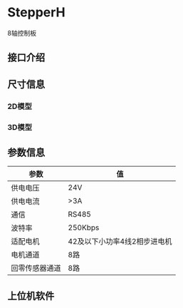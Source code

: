 # StepperH
8轴控制板
## 接口介绍

## 尺寸信息
### 2D模型
### 3D模型
## 参数信息
| 参数 | 值 |
| ---- | ---- |
| 供电电压 | 24V |
| 供电电流 | >3A |
| 通信 | RS485 |
| 波特率 | 250Kbps |
| 适配电机 | 42及以下小功率4线2相步进电机 |
| 电机通道 | 8路 |
| 回零传感器通道 | 8路 |

## 上位机软件
